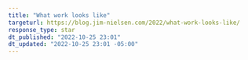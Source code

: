 ```yaml
---
title: "What work looks like"
targeturl: https://blog.jim-nielsen.com/2022/what-work-looks-like/
response_type: star
dt_published: "2022-10-25 23:01"
dt_updated: "2022-10-25 23:01 -05:00"
---
```

